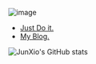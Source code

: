 ![image](https://github.com/jxzho/jxzho/assets/37285048/75f91be2-bc2b-47e4-bd84-cb09f4eb7b86)<ul>
  <li>
    <a href="https://junxio.vercel.app/" target="_blank">Just Do it.</a>
  </li>

  <li>
    <a href="https://blog-rss.vercel.app/" target="_blank">My Blog.</a>
  </li>
</ul>

![JunXio's GitHub stats](https://github-readme-stats.vercel.app/api?username=jxzho&theme=ambient_gradient&show_icons=true)
